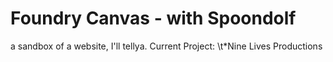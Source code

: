 # Foundry Canvas - with Spoondolf
a sandbox of a website, I'll tellya.
Current Project:
\t*Nine Lives Productions
